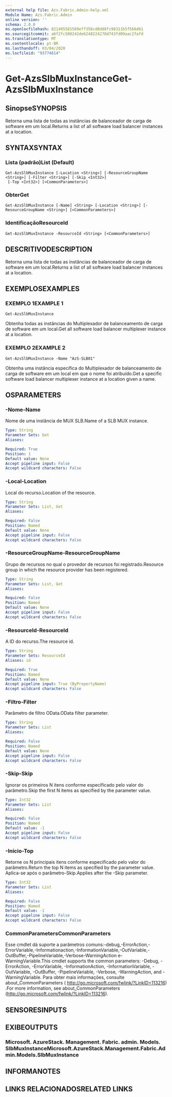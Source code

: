 ```yaml
---
external help file: Azs.Fabric.Admin-help.xml
Module Name: Azs.Fabric.Admin
online version: ''
schema: 2.0.0
ms.openlocfilehash: 821495581589eff356cd0d88fc98311b5f566d61
ms.sourcegitcommit: a6f2fc500242de6248224278d743fd09aac2fafd
ms.translationtype: MT
ms.contentlocale: pt-BR
ms.lasthandoff: 03/04/2020
ms.locfileid: "93774614"
---
```

# <span data-ttu-id="ac304-101">Get-AzsSlbMuxInstance</span><span class="sxs-lookup"><span data-stu-id="ac304-101">Get-AzsSlbMuxInstance</span></span>

## <span data-ttu-id="ac304-102">Sinopse</span><span class="sxs-lookup"><span data-stu-id="ac304-102">SYNOPSIS</span></span>
<span data-ttu-id="ac304-103">Retorna uma lista de todas as instâncias de balanceador de carga de software em um local.</span><span class="sxs-lookup"><span data-stu-id="ac304-103">Returns a list of all software load balancer instances at a location.</span></span>

## <span data-ttu-id="ac304-104">SYNTAX</span><span class="sxs-lookup"><span data-stu-id="ac304-104">SYNTAX</span></span>

### <span data-ttu-id="ac304-105">Lista (padrão)</span><span class="sxs-lookup"><span data-stu-id="ac304-105">List (Default)</span></span>
```
Get-AzsSlbMuxInstance [-Location <String>] [-ResourceGroupName <String>] [-Filter <String>] [-Skip <Int32>]
 [-Top <Int32>] [<CommonParameters>]
```

### <span data-ttu-id="ac304-106">Obter</span><span class="sxs-lookup"><span data-stu-id="ac304-106">Get</span></span>
```
Get-AzsSlbMuxInstance [-Name] <String> [-Location <String>] [-ResourceGroupName <String>] [<CommonParameters>]
```

### <span data-ttu-id="ac304-107">Identificação</span><span class="sxs-lookup"><span data-stu-id="ac304-107">ResourceId</span></span>
```
Get-AzsSlbMuxInstance -ResourceId <String> [<CommonParameters>]
```

## <span data-ttu-id="ac304-108">DESCRITIVO</span><span class="sxs-lookup"><span data-stu-id="ac304-108">DESCRIPTION</span></span>
<span data-ttu-id="ac304-109">Retorna uma lista de todas as instâncias de balanceador de carga de software em um local.</span><span class="sxs-lookup"><span data-stu-id="ac304-109">Returns a list of all software load balancer instances at a location.</span></span>

## <span data-ttu-id="ac304-110">EXEMPLOS</span><span class="sxs-lookup"><span data-stu-id="ac304-110">EXAMPLES</span></span>

### <span data-ttu-id="ac304-111">EXEMPLO 1</span><span class="sxs-lookup"><span data-stu-id="ac304-111">EXAMPLE 1</span></span>
```
Get-AzsSlbMuxInstance
```

<span data-ttu-id="ac304-112">Obtenha todas as instâncias do Multiplexador de balanceamento de carga de software em um local.</span><span class="sxs-lookup"><span data-stu-id="ac304-112">Get all software load balancer multiplexer instance at a location.</span></span>

### <span data-ttu-id="ac304-113">EXEMPLO 2</span><span class="sxs-lookup"><span data-stu-id="ac304-113">EXAMPLE 2</span></span>
```
Get-AzsSlbMuxInstance -Name "AzS-SLB01"
```

<span data-ttu-id="ac304-114">Obtenha uma instância específica do Multiplexador de balanceamento de carga de software em um local em que o nome foi atribuído.</span><span class="sxs-lookup"><span data-stu-id="ac304-114">Get a specific software load balancer multiplexer instance at a location given a name.</span></span>

## <span data-ttu-id="ac304-115">OS</span><span class="sxs-lookup"><span data-stu-id="ac304-115">PARAMETERS</span></span>

### <span data-ttu-id="ac304-116">-Nome</span><span class="sxs-lookup"><span data-stu-id="ac304-116">-Name</span></span>
<span data-ttu-id="ac304-117">Nome de uma instância de MUX SLB.</span><span class="sxs-lookup"><span data-stu-id="ac304-117">Name of a SLB MUX instance.</span></span>

```yaml
Type: String
Parameter Sets: Get
Aliases:

Required: True
Position: 1
Default value: None
Accept pipeline input: False
Accept wildcard characters: False
```

### <span data-ttu-id="ac304-118">-Local</span><span class="sxs-lookup"><span data-stu-id="ac304-118">-Location</span></span>
<span data-ttu-id="ac304-119">Local do recurso.</span><span class="sxs-lookup"><span data-stu-id="ac304-119">Location of the resource.</span></span>

```yaml
Type: String
Parameter Sets: List, Get
Aliases:

Required: False
Position: Named
Default value: None
Accept pipeline input: False
Accept wildcard characters: False
```

### <span data-ttu-id="ac304-120">-ResourceGroupName</span><span class="sxs-lookup"><span data-stu-id="ac304-120">-ResourceGroupName</span></span>
<span data-ttu-id="ac304-121">Grupo de recursos no qual o provedor de recursos foi registrado.</span><span class="sxs-lookup"><span data-stu-id="ac304-121">Resource group in which the resource provider has been registered.</span></span>

```yaml
Type: String
Parameter Sets: List, Get
Aliases:

Required: False
Position: Named
Default value: None
Accept pipeline input: False
Accept wildcard characters: False
```

### <span data-ttu-id="ac304-122">-ResourceId</span><span class="sxs-lookup"><span data-stu-id="ac304-122">-ResourceId</span></span>
<span data-ttu-id="ac304-123">A ID do recurso.</span><span class="sxs-lookup"><span data-stu-id="ac304-123">The resource id.</span></span>

```yaml
Type: String
Parameter Sets: ResourceId
Aliases: id

Required: True
Position: Named
Default value: None
Accept pipeline input: True (ByPropertyName)
Accept wildcard characters: False
```

### <span data-ttu-id="ac304-124">-Filtro</span><span class="sxs-lookup"><span data-stu-id="ac304-124">-Filter</span></span>
<span data-ttu-id="ac304-125">Parâmetro de filtro OData.</span><span class="sxs-lookup"><span data-stu-id="ac304-125">OData filter parameter.</span></span>

```yaml
Type: String
Parameter Sets: List
Aliases:

Required: False
Position: Named
Default value: None
Accept pipeline input: False
Accept wildcard characters: False
```

### <span data-ttu-id="ac304-126">-Skip</span><span class="sxs-lookup"><span data-stu-id="ac304-126">-Skip</span></span>
<span data-ttu-id="ac304-127">Ignorar os primeiros N itens conforme especificado pelo valor do parâmetro.</span><span class="sxs-lookup"><span data-stu-id="ac304-127">Skip the first N items as specified by the parameter value.</span></span>

```yaml
Type: Int32
Parameter Sets: List
Aliases:

Required: False
Position: Named
Default value: -1
Accept pipeline input: False
Accept wildcard characters: False
```

### <span data-ttu-id="ac304-128">-Início</span><span class="sxs-lookup"><span data-stu-id="ac304-128">-Top</span></span>
<span data-ttu-id="ac304-129">Retorne os N principais itens conforme especificado pelo valor do parâmetro.</span><span class="sxs-lookup"><span data-stu-id="ac304-129">Return the top N items as specified by the parameter value.</span></span>
<span data-ttu-id="ac304-130">Aplica-se após o parâmetro-Skip.</span><span class="sxs-lookup"><span data-stu-id="ac304-130">Applies after the -Skip parameter.</span></span>

```yaml
Type: Int32
Parameter Sets: List
Aliases:

Required: False
Position: Named
Default value: -1
Accept pipeline input: False
Accept wildcard characters: False
```

### <span data-ttu-id="ac304-131">CommonParameters</span><span class="sxs-lookup"><span data-stu-id="ac304-131">CommonParameters</span></span>
<span data-ttu-id="ac304-132">Esse cmdlet dá suporte a parâmetros comuns:-debug,-ErrorAction,-ErrorVariable,-Informationaction,-InformationVariable,-OutVariable,-OutBuffer,-PipelineVariable,-Verbose-WarningAction e-WarningVariable.</span><span class="sxs-lookup"><span data-stu-id="ac304-132">This cmdlet supports the common parameters: -Debug, -ErrorAction, -ErrorVariable, -InformationAction, -InformationVariable, -OutVariable, -OutBuffer, -PipelineVariable, -Verbose, -WarningAction, and -WarningVariable.</span></span> <span data-ttu-id="ac304-133">Para obter mais informações, consulte about_CommonParameters ( http://go.microsoft.com/fwlink/?LinkID=113216) .</span><span class="sxs-lookup"><span data-stu-id="ac304-133">For more information, see about_CommonParameters (http://go.microsoft.com/fwlink/?LinkID=113216).</span></span>

## <span data-ttu-id="ac304-134">SENSORES</span><span class="sxs-lookup"><span data-stu-id="ac304-134">INPUTS</span></span>

## <span data-ttu-id="ac304-135">EXIBE</span><span class="sxs-lookup"><span data-stu-id="ac304-135">OUTPUTS</span></span>

### <span data-ttu-id="ac304-136">Microsoft. AzureStack. Management. Fabric. admin. Models. SlbMuxInstance</span><span class="sxs-lookup"><span data-stu-id="ac304-136">Microsoft.AzureStack.Management.Fabric.Admin.Models.SlbMuxInstance</span></span>

## <span data-ttu-id="ac304-137">INFORMA</span><span class="sxs-lookup"><span data-stu-id="ac304-137">NOTES</span></span>

## <span data-ttu-id="ac304-138">LINKS RELACIONADOS</span><span class="sxs-lookup"><span data-stu-id="ac304-138">RELATED LINKS</span></span>
